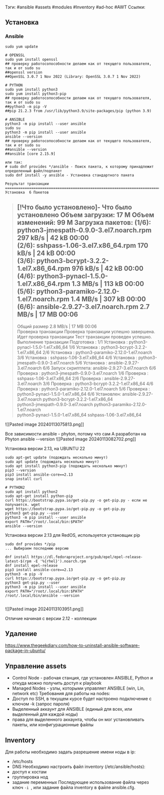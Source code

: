 Тэги: #ansible #assets #modules #Inventory #ad-hoc #AWT
Ссылки: 
## Установка 
### Ansible

```
sudo yum update

# OPENSSL
sudo yum install openssl
## проверку работосопособности делаем как от текущего пользователя, так и от sudo su
##openssl version
##OpenSSL 3.0.7 1 Nov 2022 (Library: OpenSSL 3.0.7 1 Nov 2022)

# PYTHON
sudo yum install python3
sudo yum install python3-pip
## проверку работосопособности делаем как от текущего пользователя, так и от sudo su
##python3 -m pip -V
##pip 21.2.3 from /usr/lib/python3.9/site-packages/pip (python 3.9)

# ANSIBLE
python3 -m pip install --user ansible
sudo su
python3 -m pip install --user ansible
ansible --version
## проверку работосопособности делаем как от текущего пользователя, так и от sudo su
##ansible --version
##ansible [core 2.15.9]

или так:
# sudo dnf provides */ansible - Поиск пакета, к которому принадлежит определенный файл/подпакет
sudo dnf install -y ansible - Установка стандартного пакета

Результат транзакции
===========================================================================================
Установка  6 Пакетов
```

> [!Что было установлено]- Что было установлено
> Объем загрузки: 17 M
> Объем изменений: 99 M
> Загрузка пакетов:
> (1/6): python3-jmespath-0.9.0-3.el7.noarch.rpm             297 kB/s |  42 kB     00:00    
> (2/6): sshpass-1.06-3.el7.x86_64.rpm                       170 kB/s |  24 kB     00:00    
> (3/6): python3-bcrypt-3.2.2-1.el7.x86_64.rpm               976 kB/s |  42 kB     00:00    
> (4/6): python3-pynacl-1.5.0-1.el7.x86_64.rpm               1.3 MB/s | 113 kB     00:00    
> (5/6): python3-paramiko-2.12.0-1.el7.noarch.rpm            1.4 MB/s | 307 kB     00:00    
> (6/6): ansible-2.9.27-3.el7.noarch.rpm                     2.7 MB/s |  17 MB     00:06    
> -------------------------------------------------------------------------------------------
> Общий размер                                               2.8 MB/s |  17 MB     00:06     
Проверка транзакции
Проверка транзакции успешно завершена.
Идет проверка транзакции
Тест транзакции проведен успешно.
Выполнение транзакции
  Подготовка       :                                                                   1/1 
  Установка        : python3-pynacl-1.5.0-1.el7.x86_64                                 1/6 
  Установка        : python3-bcrypt-3.2.2-1.el7.x86_64                                 2/6 
  Установка        : python3-paramiko-2.12.0-1.el7.noarch                              3/6 
  Установка        : sshpass-1.06-3.el7.x86_64                                         4/6 
  Установка        : python3-jmespath-0.9.0-3.el7.noarch                               5/6 
  Установка        : ansible-2.9.27-3.el7.noarch                                       6/6 
  Запуск скриптлета: ansible-2.9.27-3.el7.noarch                                       6/6 
  Проверка         : python3-jmespath-0.9.0-3.el7.noarch                               1/6 
  Проверка         : sshpass-1.06-3.el7.x86_64                                         2/6 
  Проверка         : ansible-2.9.27-3.el7.noarch                                       3/6 
  Проверка         : python3-bcrypt-3.2.2-1.el7.x86_64                                 4/6 
  Проверка         : python3-paramiko-2.12.0-1.el7.noarch                              5/6 
  Проверка         : python3-pynacl-1.5.0-1.el7.x86_64                                 6/6 
Установлен:
  ansible-2.9.27-3.el7.noarch                 python3-bcrypt-3.2.2-1.el7.x86_64           
  python3-jmespath-0.9.0-3.el7.noarch         python3-paramiko-2.12.0-1.el7.noarch        
  python3-pynacl-1.5.0-1.el7.x86_64           sshpass-1.06-3.el7.x86_64                   

![[Pasted image 20240113075813.png]]

Все зависимости ansible - phyton, потому что сам A разработан на Phyton
ansible --version
![[Pasted image 20240113082702.png]]

Установка версии 2.13, на UBUNTU 22
```
sudo apt-get update (подождать несколько минут)
sudo apt update (подождать несколько минут)
sudo apt install python3-pip (подождать несколько минут)
pip3 --version
pip3 install ansible-core==2.13
snap install curl

# PYTHON2
sudo apt install python2
sudo apt-get install python-pip
curl https://bootstrap.pypa.io/get-pip.py -o get-pip.py - если не получается. wget
wget https://bootstrap.pypa.io/get-pip.py -o get-pip.py
python3 get-pip.py --user
python3 -m pip install --user ansible
export PATH="/root/.local/bin:$PATH"
ansible --version
```

Установка версии 2.13 для RedOS, используется установщик pip
```
sudo dnf provides */pip
... Выбираем последнюю версию

dnf install https://dl.fedoraproject.org/pub/epel/epel-release-latest-$(rpm -E '%{rhel}').noarch.rpm
dnf install epel-release
pip3 install ansible-core==2.13
python3 -m pip -V
curl https://bootstrap.pypa.io/get-pip.py -o get-pip.py
python3 get-pip.py --user
python3 -m pip install --user ansible
export PATH="/root/.local/bin:$PATH"
/root/.local/bin/ansible --version


```
![[Pasted image 20240113103951.png]]

Отличие начиная с версии 2.12 - коллекции
## Удаление
https://www.thegeekdiary.com/how-to-uninstall-ansible-software-package-in-ubuntu/

## Управление assets
- Control Node - рабочая станция, где установлен ANSIBLE, Python и откуда можно получить доступ к playbook
- Managed Nodes - узлы, которыми управляет ANSIBLE (win, Lin, network etc)
Требования для работы на nodes:
- Доступ по SSH, в текущем курсе будет настроено подключение с ключом -k (запрос пароля)
- Выделенный аккаунт для ANSIBLE (единый для всех, или выделенный для каждой ноды)
- права для выделенного аккаунта, чтобы он мог установливать пакеты, или конфигурационные файлы

## Inventory
Для работы необходимо задать разрешение имени ноды в ip:
- /etc/hosts
- DNS
Необходимо настроить файл inventory (/etc/ansible/hosts):
- доступ к хостам
- группировка нод
- задание переменных
Последующее использование файла через ключ ```-i ```, или задание файла inventory в файле ansible.cfg.
